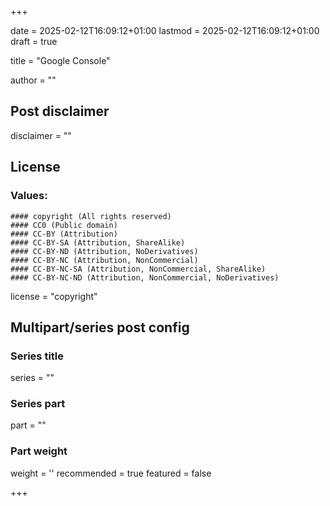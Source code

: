 +++

date = 2025-02-12T16:09:12+01:00
lastmod = 2025-02-12T16:09:12+01:00
draft = true

title = "Google Console"

author = ""
## Post disclaimer
disclaimer = ""

## License
  ### Values: 
    #### copyright (All rights reserved) 
    #### CC0 (Public domain)
    #### CC-BY (Attribution)
    #### CC-BY-SA (Attribution, ShareAlike)
    #### CC-BY-ND (Attribution, NoDerivatives)
    #### CC-BY-NC (Attribution, NonCommercial)
    #### CC-BY-NC-SA (Attribution, NonCommercial, ShareAlike)
    #### CC-BY-NC-ND (Attribution, NonCommercial, NoDerivatives)
license = "copyright" 
## Multipart/series post config
  ### Series title
  series = ""
  ### Series part
  part = ""
  ### Part weight
  weight = ''
  recommended = true
  featured = false
  
+++
